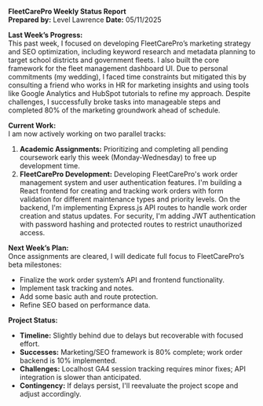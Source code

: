 **FleetCarePro Weekly Status Report**  
**Prepared by:** Level Lawrence
**Date:** 05/11/2025

**Last Week’s Progress:**  
This past week, I focused on developing FleetCarePro’s marketing strategy and SEO optimization, including keyword research and metadata planning to target school districts and government fleets. I also built the core framework for the fleet management dashboard UI. Due to personal commitments (my wedding), I faced time constraints but mitigated this by consulting a friend who works in HR for marketing insights and using tools like Google Analytics and HubSpot tutorials to refine my approach. Despite challenges, I successfully broke tasks into manageable steps and completed 80% of the marketing groundwork ahead of schedule.

**Current Work:**  
I am now actively working on two parallel tracks:

1. **Academic Assignments:** Prioritizing and completing all pending coursework early this week (Monday-Wednesday) to free up development time.
2. **FleetCarePro Development:** Developing FleetCarePro's work order management system and user authentication features. I'm building a React frontend for creating and tracking work orders with form validation for different maintenance types and priority levels. On the backend, I'm implementing Express.js API routes to handle work order creation and status updates. For security, I'm adding JWT authentication with password hashing and protected routes to restrict unauthorized access.

**Next Week’s Plan:**  
Once assignments are cleared, I will dedicate full focus to FleetCarePro’s beta milestones:

- Finalize the work order system’s API and frontend functionality.
- Implement task tracking and notes.
- Add some basic auth and route protection.
- Refine SEO based on performance data.

**Project Status:**

- **Timeline:** Slightly behind due to delays but recoverable with focused effort.
- **Successes:** Marketing/SEO framework is 80% complete; work order backend is 10% implemented.
- **Challenges:** Localhost GA4 session tracking requires minor fixes; API integration is slower than anticipated.
- **Contingency:** If delays persist, I'll reevaluate the project scope and adjust accordingly.
